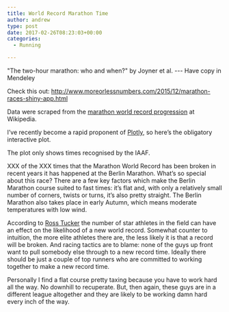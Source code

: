 ```yaml
---
title: World Record Marathon Time
author: andrew
type: post
date: 2017-02-26T08:23:03+00:00
categories:
  - Running

---
```

"The two-hour marathon: who and when?" by Joyner et al. --- Have copy in Mendeley

Check this out: http://www.moreorlessnumbers.com/2015/12/marathon-races-shiny-app.html

Data were scraped from the [marathon world record progression][1] at Wikipedia.

I&#8217;ve recently become a rapid proponent of [Plotly][2], so here&#8217;s the obligatory interactive plot.

The plot only shows times recognised by the IAAF.



XXX of the XXX times that the Marathon World Record has been broken in recent years it has happened at the Berlin Marathon. What&#8217;s so special about this race? There are a few key factors which make the Berlin Marathon course suited to fast times: it&#8217;s flat and, with only a relatively small number of corners, twists or turns, it&#8217;s also pretty straight. The Berlin Marathon also takes place in early Autumn, which means moderate temperatures with low wind.

According to [Ross Tucker][3] the number of star athletes in the field can have an effect on the likelihood of a new world record. Somewhat counter to intuition, the more elite athletes there are, the less likely it is that a record will be broken. And racing tactics are to blame: none of the guys up front want to pull somebody else through to a new record time. Ideally there should be just a couple of top runners who are committed to working together to make a new record time.

Personally I find a flat course pretty taxing because you have to work hard all the way. No downhill to recuperate. But, then again, these guys are in a different league altogether and they are likely to be working damn hard every inch of the way.

 [1]: https://en.wikipedia.org/wiki/Marathon_world_record_progression
 [2]: https://plot.ly/
 [3]: https://twitter.com/scienceofsport
